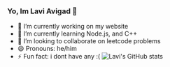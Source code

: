 ### Yo, Im Lavi Avigad 👋

- 🔭 I’m currently working on my website
- 🌱 I’m currently learning Node.js, and C++
- 👯 I’m looking to collaborate on leetcode problems
- 😄 Pronouns: he/him
- ⚡ Fun fact: i dont have any :(
![Lavi's GitHub stats](https://github-readme-stats.vercel.app/api?username=lavibash&show_icons=true&theme=synthwave)
